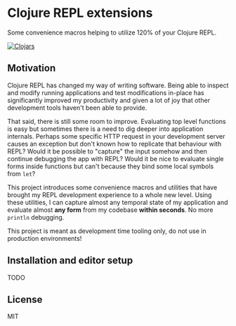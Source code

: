 # Clojure REPL extensions

Some convenience macros helping to utilize 120% of your Clojure REPL.

[![Clojars](https://img.shields.io/clojars/v/com.github.milankinen/replex?style=flat-square)](https://clojars.org/com.github.milankinen/replex)

## Motivation

Clojure REPL has changed my way of writing software. Being able to inspect
and modify running applications and test modifications in-place has significantly
improved my productivity and given a lot of joy that other development tools 
haven't been able to provide.

That said, there is still some room to improve. Evaluating top level functions 
is easy but sometimes there is a need to dig deeper into application internals. 
Perhaps some specific HTTP request in your development server causes an 
exception but don't known how to replicate that behaviour with REPL? Would it 
be possible to "capture" the input somehow and then continue debugging the app 
with REPL? Would it be nice to evaluate single forms inside functions but can't 
because they bind some local symbols from `let`?

This project introduces some convenience macros and utilities that have brought
my REPL development experience to a whole new level. Using these utilities, I 
can capture almost any temporal state of my application and evaluate almost 
**any form** from my codebase **within seconds**. No more `println` debugging.

This project is meant as development time tooling only, do not use in production 
environments!

## Installation and editor setup

TODO

## License

MIT
